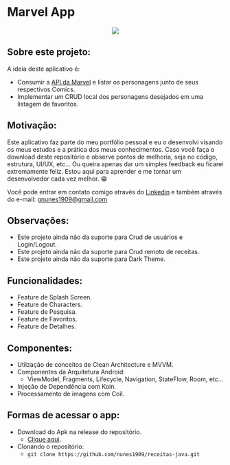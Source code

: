 # Marvel App
<p align="center">
  <img src="https://user-images.githubusercontent.com/80295127/185027406-5e7faf39-0e41-426e-9397-a4bf1fd85062.gif">
</p>

## Sobre este projeto:
A ideia deste aplicativo é:
- Consumir a <a href="https://developer.marvel.com/">API da Marvel</a> e listar os personagens junto de seus respectivos Comics.
- Implementar um CRUD local dos personagens desejados em uma listagem de favoritos.

## Motivação:
Este aplicativo faz parte do meu portfólio pessoal e eu o desenvolvi visando os meus estudos e a prática dos meus conhecimentos. Caso você faça o download deste repositório e observe pontos de melhoria, seja no código, estrutura, UI/UX, etc... Ou queira apenas dar um simples feedback eu ficarei extremamente feliz. Estou aqui para aprender e me tornar um desenvolvedor cada vez melhor. 😁

Você pode entrar em contato comigo através do <a href="https://www.linkedin.com/in/nunes1909/">Linkedin</a> e também através do e-mail: <a href="mailto:gnunes1909@gmail.com">gnunes1909@gmail.com</a>

## Observações:
- Este projeto ainda não da suporte para Crud de usuários e Login/Logout.
- Este projeto ainda não da suporte para Crud remoto de receitas.
- Este projeto ainda não da suporte para Dark Theme.

## Funcionalidades:
- Feature de Splash Screen.
- Feature de Characters.
- Feature de Pesquisa.
- Feature de Favoritos.
- Feature de Detalhes.

## Componentes:
- Utilzação de conceitos de Clean Architecture e MVVM.
- Componentes da Arquitetura Android:
  - ViewModel, Fragments, Lifecycle, Navigation, StateFlow, Room, etc...
- Injeção de Dependência com Koin.
- Processamento de imagens com Coil.

## Formas de acessar o app:
- Download do Apk na release do repositório.
  - <a href="https://github.com/nunes1909/marvel-app/releases/tag/v1.0">Clique aqui</a>.
- Clonando o repositório:
  - ``` git clone https://github.com/nunes1909/receitas-java.git ```
